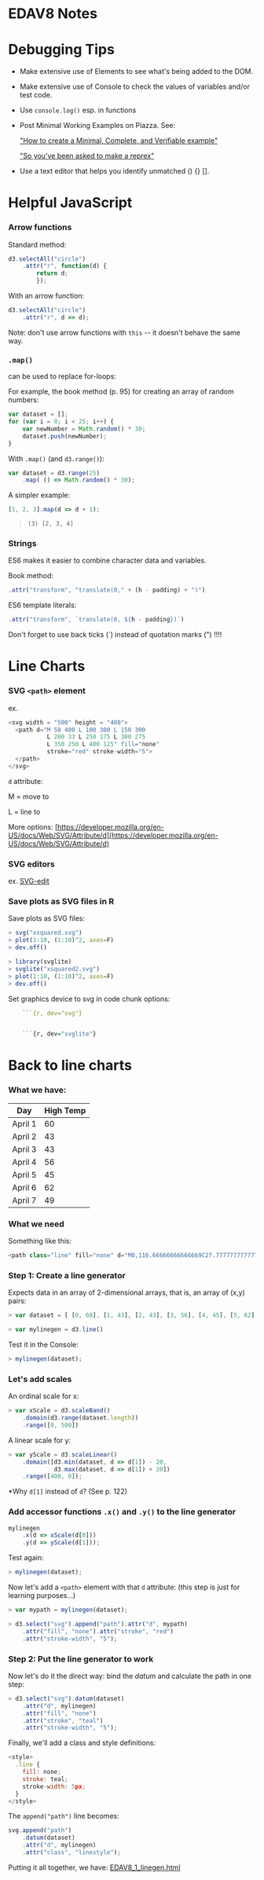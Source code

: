 EDAV8 Notes
================

Debugging Tips
=======
* Make extensive use of Elements to see what's being added to the DOM.

* Make extensive use of Console to check the values of variables and/or test code.

* Use `console.log()` esp. in functions

* Post Minimal Working Examples on Piazza. See:

    ["How to create a Minimal, Complete, and Verifiable example"](https://stackoverflow.com/help/mcve)

    ["So you’ve been asked to make a reprex"](https://www.jessemaegan.com/post/so-you-ve-been-asked-to-make-a-reprex/)

* Use a text editor that helps you identify unmatched () {} [].

Helpful JavaScript
=======

### Arrow functions

Standard method:

``` js
d3.selectAll("circle")
    .attr("r", function(d) {
        return d;
        });
```

With an arrow function:

``` js
d3.selectAll("circle")
    .attr("r", d => d);
```

Note: don't use arrow functions with `this` -- it doesn't behave the same way.

### `.map()`

can be used to replace for-loops:

For example, the book method (p. 95) for creating an array of random numbers:

``` js
var dataset = [];
for (var i = 0; i < 25; i++) {
    var newNumber = Math.random() * 30;
    dataset.push(newNumber);
}
```

With `.map()` (and `d3.range()`):

``` js
var dataset = d3.range(25)
    .map( () => Math.random() * 30);
```

A simpler example:

``` js
[1, 2, 3].map(d => d + 1);
```
> `(3) [2, 3, 4]`

### Strings

ES6 makes it easier to combine character data and variables.

Book method:

``` js
.attr("transform", "translate(0," + (h - padding) + ")")
```

ES6 template literals:

``` js
.attr("transform", `translate(0, ${h - padding})`)
```

Don't forget to use back ticks (`) instead of quotation marks (") !!!!


Line Charts
=======

### SVG `<path>` element

ex.
``` js
<svg width = "500" height = "400">
  <path d="M 50 400 L 100 300 L 150 300
           L 200 33 L 250 175 L 300 275
           L 350 250 L 400 125" fill="none"
           stroke="red" stroke-width="5">
  </path>
</svg>
```

`d` attribute:

M = move to

L = line to

More options: [https://developer.mozilla.org/en-US/docs/Web/SVG/Attribute/d](https://developer.mozilla.org/en-US/docs/Web/SVG/Attribute/d)

### SVG editors

ex. [SVG-edit](https://svg-edit.github.io/svgedit/releases/svg-edit-2.8.1/svg-editor.html)

### Save plots as SVG files in R

Save plots as SVG files:

``` r
> svg("xsquared.svg")
> plot(1:10, (1:10)^2, axes=F)
> dev.off()

> library(svglite)
> svglite("xsquared2.svg")
> plot(1:10, (1:10)^2, axes=F)
> dev.off()
```

Set graphics device to svg in code
chunk options:

``` r
    ```{r, dev="svg"}


    ```{r, dev="svglite"}
```

Back to line charts
=======

### What we have:

Day|High Temp
----|----
April 1|60
April 2|43
April 3|43
April 4|56
April 5|45
April 6|62
April 7|49

### What we need

Something like this:

``` js
<path class="line" fill="none" d="M0,116.66666666666669C27.777777777777786,155.5131766381766,55.55555555555557,194.35968660968655,83.33333333333333,215.83333333333331C111.11111111111109,237.30698005698008,138.88888888888889,241.40776353276354,166.66666666666666,215.83333333333331C194.44444444444443,190.2589031339031,222.22222222222223,135.00925925925924,250,140C277.77777777777777,144.99074074074076,305.55555555555554,210.22186609686608,333.3333333333333,204.16666666666666C361.1111111111111,198.11146723646723,388.8888888888889,120.76994301994304,416.6666666666667,105.00000000000003C444.44444444444446,89.23005698005701,472.22222222222223,135.03169515669518,500,180.83333333333334"></path>
```

### Step 1: Create a line generator

Expects data in an array of 2-dimensional arrays, that is, an array of (x,y) pairs:

``` js
> var dataset = [ [0, 60], [1, 43], [2, 43], [3, 56], [4, 45], [5, 62], [6, 49] ];

> var mylinegen = d3.line()
```
Test it in the Console:

``` js
> mylinegen(dataset);
```

### Let's add scales

An ordinal scale for x:

``` js
> var xScale = d3.scaleBand()
    .domain(d3.range(dataset.length))
    .range([0, 500])
```    

A linear scale for y:

``` js    
> var yScale = d3.scaleLinear()
    .domain([d3.min(dataset, d => d[1]) - 20,
             d3.max(dataset, d => d[1]) + 20])
    .range([400, 0]);         
```             

*Why `d[1]` instead of `d`? (See p. 122)

### Add accessor functions `.x()` and `.y()` to the line generator

``` js
mylinegen
    .x(d => xScale(d[0]))
    .y(d => yScale(d[1]));
```

Test again:

``` js
> mylinegen(dataset);
```

Now let's add a `<path>` element with that `d` attribute: (this step is just for learning purposes...)

``` js
> var mypath = mylinegen(dataset);

> d3.select("svg").append("path").attr("d", mypath)
    .attr("fill", "none").attr("stroke", "red")
    .attr("stroke-width", "5");
```

### Step 2: Put the line generator to work

Now let's do it the direct way: bind the *datum* and calculate the path in one step:

``` js
> d3.select("svg").datum(dataset)
    .attr("d", mylinegen)
    .attr("fill", "none")
    .attr("stroke", "teal")
    .attr("stroke-width", "5");
```

Finally, we'll add a class and style definitions:

``` js
<style>
  .line {
    fill: none;
    stroke: teal;
    stroke-width: 5px;
  }
</style>
```

The `append("path")` line becomes:

``` js
svg.append("path")
    .datum(dataset)
    .attr("d", mylinegen)
    .attr("class", "linestyle");
```

Putting it all together, we have: [EDAV8_1_linegen.html](EDAV8_1_linegen.html)


